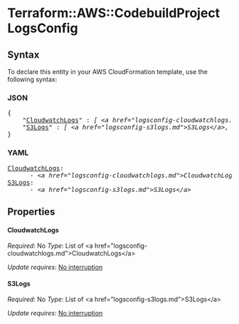 # Terraform::AWS::CodebuildProject LogsConfig

## Syntax

To declare this entity in your AWS CloudFormation template, use the following syntax:

### JSON

<pre>
{
    "<a href="#cloudwatchlogs" title="CloudwatchLogs">CloudwatchLogs</a>" : <i>[ &lt;a href=&#34;logsconfig-cloudwatchlogs.md&#34;&gt;CloudwatchLogs&lt;/a&gt;, ... ]</i>,
    "<a href="#s3logs" title="S3Logs">S3Logs</a>" : <i>[ &lt;a href=&#34;logsconfig-s3logs.md&#34;&gt;S3Logs&lt;/a&gt;, ... ]</i>
}
</pre>

### YAML

<pre>
<a href="#cloudwatchlogs" title="CloudwatchLogs">CloudwatchLogs</a>: <i>
      - &lt;a href=&#34;logsconfig-cloudwatchlogs.md&#34;&gt;CloudwatchLogs&lt;/a&gt;</i>
<a href="#s3logs" title="S3Logs">S3Logs</a>: <i>
      - &lt;a href=&#34;logsconfig-s3logs.md&#34;&gt;S3Logs&lt;/a&gt;</i>
</pre>

## Properties

#### CloudwatchLogs

_Required_: No
_Type_: List of &lt;a href=&#34;logsconfig-cloudwatchlogs.md&#34;&gt;CloudwatchLogs&lt;/a&gt;

_Update requires_: [No interruption](https://docs.aws.amazon.com/AWSCloudFormation/latest/UserGuide/using-cfn-updating-stacks-update-behaviors.html#update-no-interrupt)

#### S3Logs

_Required_: No
_Type_: List of &lt;a href=&#34;logsconfig-s3logs.md&#34;&gt;S3Logs&lt;/a&gt;

_Update requires_: [No interruption](https://docs.aws.amazon.com/AWSCloudFormation/latest/UserGuide/using-cfn-updating-stacks-update-behaviors.html#update-no-interrupt)

